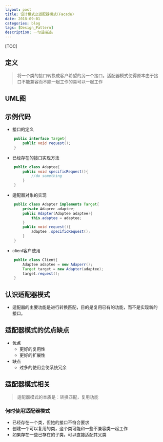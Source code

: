 ```yaml
---
layout: post
title: 设计模式之适配器模式(Facade)
date: 2018-09-01
categories: blog
tags: [Design_Pattern]
description: 一句话描述。
---
```


[TOC]

## 定义

> 将一个类的接口转换成客户希望的另一个接口。适配器模式使得原本由于接口不能兼容而不能一起工作的类可以一起工作

## UML图


## 示例代码

- 接口的定义

```java 
    public interface Target{
        public void request();
    }
```

- 已经存在的接口实现方法

```java
    public class Adaptee{
        public void specificRequest(){
            //do something
        }
    }
```
- 适配器对象的实现

```java 
    public class Adapter implements Target{
        private Adapree adaptee;
        public Adapter(Adaptee adaptee){
            this.adaptee = adaptee;
        }
        public void request(){
            adaptee .specificRequest();
        }
    }
```
- client客户使用
```java
    public class Client{
        Adaptee adaptee = new Adaperr();
        Target target = new Adapter(adaptee);
        target.request();
    }
```

## 认识适配器模式

- 适配器的主要功能是进行转换匹配，目的是复用已有的功能，而不是实现新的接口。

## 适配器模式的优点缺点

- 优点
    - 更好的复用性
    - 更好的扩展性
- 缺点
    - 过多的使用会使系统冗余

## 适配器模式相关

> 适配器模式的本质是：转换匹配，复用功能

### 何时使用适配器模式

- 已经存在一个类，但她的接口不符合要求
- 创建一个可以复用的类，这个类可能和一些不兼容类一起工作
- 如果存在一些已存在的子类，可以直接适配其父类
  ​      